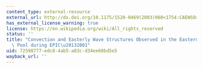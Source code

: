 ```yaml
---
content_type: external-resource
external_url: http://dx.doi.org/10.1175/1520-0469(2003)060<1754:CAEWSO>2.0.CO;2
has_external_license_warning: true
license: https://en.wikipedia.org/wiki/All_rights_reserved
status: ''
title: "Convection and Easterly Wave Structures Observed in the Eastern Pacific Warm\
  \ Pool during EPIC\u20132001"
uid: 72598777-edc8-4ab5-a83c-d34ee60bd5e5
wayback_url: ''
---
```

